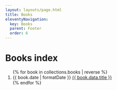 ```yaml
---
layout: layouts/page.html
title: Books
eleventyNavigation:
  key: Books
  parent: Footer
  order: 6
---
```


# Books index

<ol class="stack list">
{% for book in collections.books | reverse %}
  <li>
    <time dateTime="{{book.date | formatDate }}">{{ book.date | formatDate }}</time>
    <a href="{{book.url}}">{{ book.data.title }}</a>
  </li>
{% endfor %}
</ol>
